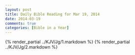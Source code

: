 ```yaml
---
layout: post
title: Daily Bible Reading for Mar 19, 2014
date: 2014-03-19
comments: true
categories: [Bible in a Year]
---
```

{% render_partial ../KJV/Jg/1.markdown %}
{% render_partial ../KJV/Jg/2.markdown %}
